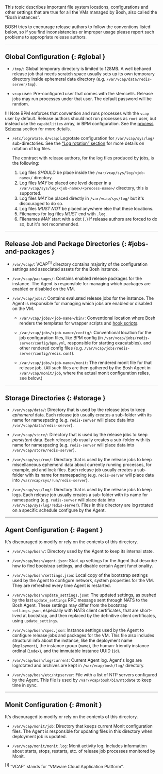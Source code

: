 This topic describes important file system locations, configurations and other settings that are true for all the VMs managed by Bosh, also called the “Bosh instances”.

BOSH tries to encourage release authors to follow the conventions listed below, so if you find inconsistencies or improper usage please report such problems to appropriate release authors.

---
## Global Configuration {: #global }

* `/tmp/`: Global temporary directory is limited to 128MB. A well behaved release job that needs scratch space usually sets up its own temporary directory inside ephemeral data directory (e.g. `/var/vcap/data/redis-server/tmp`).

* `vcap` user: Pre-configured user that comes with the stemcells. Release jobs may run processes under that user. The default password will be random.

!!! Note
    BPM enforces that convention and runs processes with the `vcap` user by
    default. Release authors should not run processes as `root` user, but
    instead use the `capabilities` array, in BPM configuration. See the
    [process Schema](https://bosh.io/docs/bpm/config/#process-schema) section
    for more details.

* `/etc/logrotate.d/vcap`: Logrotate configuration for `/var/vcap/sys/log/` sub-directories. See the [“Log rotation” section](job-logs.md#log-rotation)     for more details on rotation of log files.

    The contract with release authors, for the log files produced by jobs, is
    the following:

    1. Log files _SHOULD_ be place inside the `/var/vcap/sys/log/<job-name>/`
       directory.
    2. Log files _MAY_ be placed one level deeper in a
       `/var/vcap/sys/log/<job-name>/<process-name>/` directory, this is
       supported.
    3. Log files _MAY_ be placed directly in `/var/vcap/sys/log/` but it's
       discouraged to do so.
    4. Log files _MUST NOT_ be placed anywhere else that these locations.
    5. Filenames for log files _MUST_ end with `.log`.
    6. Filenames _MAY_ start with a dot (`.`) if release authors are forced to do
       so, but it's not recommended.

---
## Release Job and Package Directories {: #jobs-and-packages }

* `/var/vcap/`: VCAP<sup>[1]</sup> directory contains majority of the configuration settings and associated assets for the Bosh instance.

* `/var/vcap/packages/`: Contains enabled release packages for the instance. The Agent is responsible for managing which packages are enabled or disabled on the VM.

* `/var/vcap/jobs/`: Contains evaluated release jobs for the instance. The Agent is responsible for managing which jobs are enabled or disabled on the VM.

    - `/var/vcap/jobs/<job-name>/bin/`: Conventional location where Bosh renders the templates for wrapper scripts and [hook scripts](job-lifecycle.md).

    - `/var/vcap/jobs/<job-name>/config/`: Conventional location for the job configuration files, like BPM config (in `/var/vcap/jobs/redis-server/config/bpm.yml`, responsible for starting exacutables). and other rendered config files (e.g. `/var/vcap/jobs/redis-server/config/redis.conf`).

    - `/var/vcap/jobs/<job-name>/monit`: The rendered monit file for that release job. (All such files are then gathered by the Bosh Agent in `/var/vcap/monit/job`, where the actual monit configuration relies, see below.)

---
## Storage Directories {: #storage }

* `/var/vcap/data/`: Directory that is used by the release jobs to keep _ephemeral_ data. Each release job usually creates a sub-folder with its name for namespacing (e.g. `redis-server` will place data into `/var/vcap/data/redis-server`).

* `/var/vcap/store/`: Directory that is used by the release jobs to keep _persistent_ data. Each release job usually creates a sub-folder with its name for namespacing (e.g. `redis-server` will place data into `/var/vcap/store/redis-server`).

* `/var/vcap/sys/run/`: Directory that is used by the release jobs to keep miscellaneous ephemeral data about  currently running processes, for example, pid and lock files. Each release job usually creates a sub-folder with its name for namespacing (e.g. `redis-server` will place data into `/var/vcap/sys/run/redis-server`).

* `/var/vcap/sys/log/`: Directory that is used by the release jobs to keep logs. Each release job usually creates a sub-folder with its name for namespacing (e.g. `redis-server` will place data into `/var/vcap/sys/log/redis-server`). Files in this directory are log rotated on a specific schedule configure by the Agent.

---
## Agent Configuration {: #agent }

It's discouraged to modify or rely on the contents of this directory.

* `/var/vcap/bosh/`: Directory used by the Agent to keep its internal state.

* `/var/vcap/bosh/agent.json`: Start up settings for the Agent that describe how to find bootstrap settings, and disable certain Agent functionality.

* `/var/vcap/bosh/settings.json`: Local copy of the bootstrap settings used by the Agent to configure network, system properties for the VM. They are refreshed every time Agent is restarted.

* `/var/vcap/bosh/update_settings.json`: The updated settings, as pushed by
  the last `update_settings` RPC message sent through NATS to the Bosh Agent.
  These settings may differ from the bootstrap `settings.json`, especially
  with NATS client certificates, that are short-lived at bootstrap, and then
  replaced by the definitive client certificates, using `update_settings`.

* `/var/vcap/bosh/spec.json`: Instance settings used by the Agent to configure release jobs and packages for the VM. This file also includes structural info about the instance, like the deployment name (`deplpyment`), the instance group (`name`), the human-friendly instance ordinal (`index`), and the immutable instance UUID (`id`).

* `/var/vcap/bosh/log/current`: Current Agent log. Agent's logs are logrotated and archives are kept in `/var/vcap/bosh/log/` directory.

* `/var/vcap/bosh/etc/ntpserver`: File with a list of NTP servers configured by the Agent. This file is used by `/var/vcap/bosh/bin/ntpdate` to keep time in sync.

---
## Monit Configuration {: #monit }

It's discouraged to modify or rely on the contents of this directory.

* `/var/vcap/monit/job`: Directory that keeps current Monit configuration files. The Agent is responsible for updating files in this directory when deployment job is updated.

* `/var/vcap/monit/monit.log`: Monit activity log. Includes information about starts, stops, restarts, etc. of release job processes monitored by Monit.

<sup>[1]</sup> “VCAP” stands for “VMware Cloud Application Platform”.
